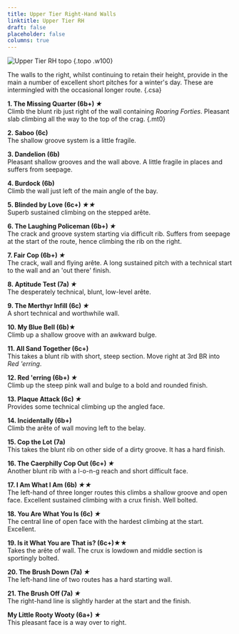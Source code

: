 ```yaml
---
title: Upper Tier Right-Hand Walls
linktitle: Upper Tier RH
draft: false
placeholder: false
columns: true
---
```

![Upper Tier RH topo](/img/south-wales/south-east-sandstone/LLANUTRH.gif)
{.topo .w100}

The walls to the right, whilst continuing to retain their height, provide in the main a number of excellent short pitches for a winter's day. These are intermingled with the occasional longer route.
{.csa}

**1. The Missing Quarter (6b+) *★***  
Climb the blunt rib just right of the wall containing *Roaring Forties*. Pleasant slab climbing all the way to the top of the crag.
{.mt0}

**2. Saboo (6c)**  
The shallow groove system is a little fragile.

**3. Dandelion (6b)**  
Pleasant shallow grooves and the wall above. A little fragile in places and suffers from seepage.

**4. Burdock (6b)**  
Climb the wall just left of the main angle of the bay.

**5. Blinded by Love (6c+) *★★***  
Superb sustained climbing on the stepped arête.

**6. The Laughing Policeman (6b+) *★***  
The crack and groove system starting via difficult rib. Suffers from seepage at the start of the route, hence climbing the rib on the right.

**7. Fair Cop (6b+) *★***  
The crack, wall and flying arête. A long sustained pitch with a technical start to the wall and an 'out there' finish.

**8. Aptitude Test (7a) *★***  
The desperately technical, blunt, low-level arête.

**9. The Merthyr Infill (6c) *★***  
A short technical and worthwhile wall.

**10. My Blue Bell (6b)★**  
Climb up a shallow groove with an awkward bulge.

**11. All Sand Together (6c+)**  
This takes a blunt rib with short, steep section. Move right at 3rd BR into *Red 'erring*.

**12. Red 'erring (6b+) *★***  
Climb up the steep pink wall and bulge to a bold and rounded finish.

**13. Plaque Attack (6c) *★***  
Provides some technical climbing up the angled face.

**14. Incidentally (6b+)**  
Climb the arête of wall moving left to the belay.

**15. Cop the Lot (7a)**  
This takes the blunt rib on other side of a dirty groove. It has a hard finish.

**16. The Caerphilly Cop Out (6c+) *★***  
Another blunt rib with a l-o-n-g reach and short difficult face.

**17. I Am What I Am (6b) *★★***  
The left-hand of three longer routes this climbs a shallow groove and open face.  Excellent sustained climbing with a crux finish. Well bolted.

**18. You Are What You Is (6c) *★***  
The central line of open face with the hardest climbing at the start. Excellent.

**19. Is it What You are That is? (6c+)★★**  
Takes the arête of wall. The crux is lowdown and middle section is sportingly bolted.

**20. The Brush Down (7a) *★***  
The left-hand line of two routes has a hard starting wall.

**21. The Brush Off (7a) *★***  
The right-hand line is slightly harder at the start and the finish.

**My Little Rooty Wooty (6a+) *★***  
This pleasant face is a way over to right.